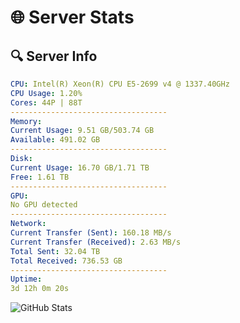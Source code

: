 # 🌐 Server Stats
## 🔍 Server Info
```yaml
CPU: Intel(R) Xeon(R) CPU E5-2699 v4 @ 1337.40GHz
CPU Usage: 1.20%
Cores: 44P | 88T
-----------------------------------
Memory:
Current Usage: 9.51 GB/503.74 GB
Available: 491.02 GB
-----------------------------------
Disk:
Current Usage: 16.70 GB/1.71 TB
Free: 1.61 TB
-----------------------------------
GPU:
No GPU detected
-----------------------------------
Network:
Current Transfer (Sent): 160.18 MB/s
Current Transfer (Received): 2.63 MB/s
Total Sent: 32.04 TB
Total Received: 736.53 GB
-----------------------------------
Uptime:
3d 12h 0m 20s
```
![GitHub Stats](https://img.shields.io/badge/Updated-2025-02-11_10:43:38-blue)